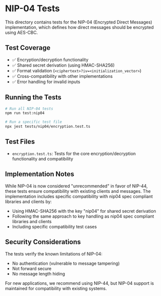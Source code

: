 # NIP-04 Tests

This directory contains tests for the NIP-04 (Encrypted Direct Messages) implementation, which defines how direct messages should be encrypted using AES-CBC.

## Test Coverage

- ✅ Encryption/decryption functionality
- ✅ Shared secret derivation (using HMAC-SHA256)
- ✅ Format validation (`<ciphertext>?iv=<initialization_vector>`)
- ✅ Cross-compatibility with other implementations
- ✅ Error handling for invalid inputs

## Running the Tests

```bash
# Run all NIP-04 tests
npm run test:nip04

# Run a specific test file
npx jest tests/nip04/encryption.test.ts
```

## Test Files

- `encryption.test.ts`: Tests for the core encryption/decryption functionality and compatibility

## Implementation Notes

While NIP-04 is now considered "unrecommended" in favor of NIP-44, these tests ensure compatibility with existing clients and messages. The implementation includes specific compatibility with nip04 spec compliant libraries and clients by:

- Using HMAC-SHA256 with the key "nip04" for shared secret derivation
- Following the same approach to key handling as nip04 spec compliant libraries and clients
- Including specific compatibility test cases

## Security Considerations

The tests verify the known limitations of NIP-04:

- No authentication (vulnerable to message tampering)
- Not forward secure
- No message length hiding

For new applications, we recommend using NIP-44, but NIP-04 support is maintained for compatibility with existing systems. 